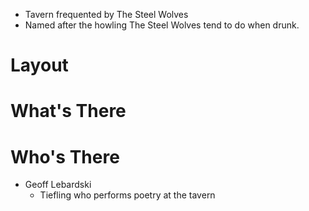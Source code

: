 * Tavern frequented by The Steel Wolves
* Named after the howling The Steel Wolves tend to do when drunk.
# Layout
# What's There
# Who's There
* Geoff Lebardski
	* Tiefling who performs poetry at the tavern